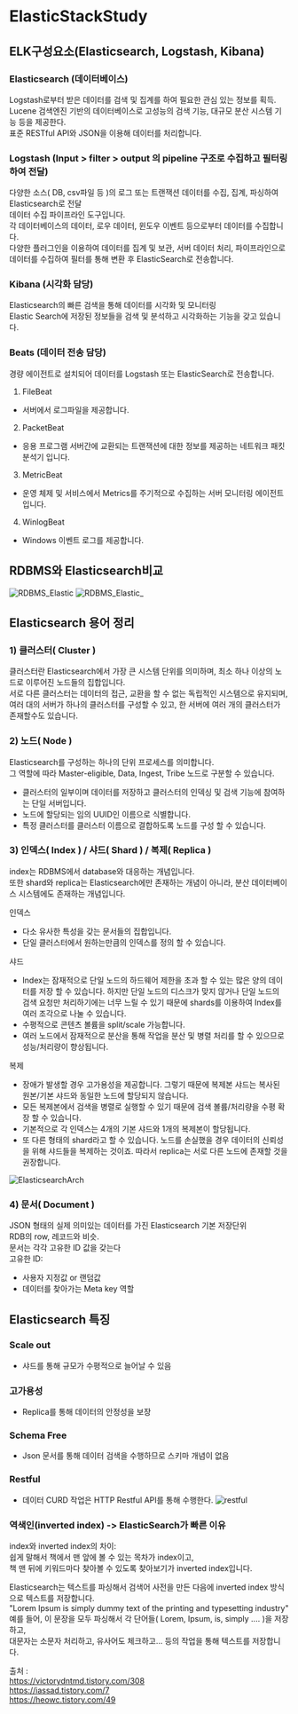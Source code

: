 # ElasticStackStudy

## ELK구성요소(Elasticsearch, Logstash, Kibana)

### Elasticsearch (데이터베이스)
Logstash로부터 받은 데이터를 검색 및 집계를 하여 필요한 관심 있는 정보를 획득.   
Lucene 검색엔진 기반의 데이터베이스로 고성능의 검색 기능, 대규모 분산 시스템 기능 등을 제공한다.   
표준 RESTful API와 JSON을 이용해 데이터를 처리합니다.  

### Logstash (Input > filter > output 의 pipeline 구조로 수집하고 필터링하여 전달)
다양한 소스( DB, csv파일 등 )의 로그 또는 트랜잭션 데이터를 수집, 집계, 파싱하여 Elasticsearch로 전달   
데이터 수집 파이프라인 도구입니다.   
각 데이터베이스의 데이터, 로우 데이터, 윈도우 이벤트 등으로부터 데이터를 수집합니다.   
다양한 플러그인을 이용하여 데이터를 집계 및 보관, 서버 데이터 처리, 파이프라인으로 데이터를 수집하여 필터를 통해 변환 후 ElasticSearch로 전송합니다.    

### Kibana (시각화 담당)
Elasticsearch의 빠른 검색을 통해 데이터를 시각화 및 모니터링   
Elastic Search에 저장된 정보들을 검색 및 분석하고 시각화하는 기능을 갖고 있습니다.   

### Beats (데이터 전송 담당)
경량 에이전트로 설치되어 데이터를 Logstash 또는 ElasticSearch로 전송합니다.   
1) FileBeat   
- 서버에서 로그파일을 제공합니다.   
2) PacketBeat   
- 응용 프로그램 서버간에 교환되는 트랜잭션에 대한 정보를 제공하는 네트워크 패킷 분석기 입니다.   
3) MetricBeat   
- 운영 체제 및 서비스에서 Metrics를 주기적으로 수집하는 서버 모니터링 에이전트입니다.   
4) WinlogBeat   
- Windows 이벤트 로그를 제공합니다.   

## RDBMS와 Elasticsearch비교
![RDBMS_Elastic](./img/RDBMS대응.jpg)
![RDBMS_Elastic_](./img/RDBMS대응_.png)


## Elasticsearch 용어 정리
### 1) 클러스터( Cluster )
클러스터란 Elasticsearch에서 가장 큰 시스템 단위를 의미하며, 최소 하나 이상의 노드로 이루어진 노드들의 집합입니다.   
서로 다른 클러스터는 데이터의 접근, 교환을 할 수 없는 독립적인 시스템으로 유지되며,   
여러 대의 서버가 하나의 클러스터를 구성할 수 있고, 한 서버에 여러 개의 클러스터가 존재할수도 있습니다.   

### 2) 노드( Node )
Elasticsearch를 구성하는 하나의 단위 프로세스를 의미합니다.   
그 역할에 따라 Master-eligible, Data, Ingest, Tribe 노드로 구분할 수 있습니다.   
- 클러스터의 일부이며 데이터를 저장하고 클러스터의 인덱싱 및 검색 기능에 참여하는 단일 서버입니다.   
- 노드에 할당되는 임의 UUID인 이름으로 식별합니다.   
- 특정 클러스터를 클러스터 이름으로 결합하도록 노드를 구성 할 수 있습니다.   

### 3) 인덱스( Index ) / 샤드( Shard ) / 복제( Replica )
 index는 RDBMS에서 database와 대응하는 개념입니다.   
또한 shard와 replica는 Elasticsearch에만 존재하는 개념이 아니라, 분산 데이터베이스 시스템에도 존재하는 개념입니다.   

인덱스   
- 다소 유사한 특성을 갖는 문서들의 집합입니다.   
- 단일 클러스터에서 원하는만큼의 인덱스를 정의 할 수 있습니다.   

샤드   
- Index는 잠재적으로 단일 노드의 하드웨어 제한을 초과 할 수 있는 많은 양의 데이터를 저장 할 수 있습니다. 하지만 단일 노드의 디스크가 맞지 않거나 단일 노드의 검색 요청만 처리하기에는 너무 느릴 수 있기 때문에 shards를 이용하여 Index를 여러 조각으로 나눌 수 있습니다.   
- 수평적으로 콘텐츠 볼륨을 split/scale 가능합니다.   
- 여러 노드에서 잠재적으로 분산을 통해 작업을 분산 및 병렬 처리를 할 수 있으므로 성능/처리량이 향상됩니다.   

복제   
- 장애가 발생할 경우 고가용성을 제공합니다. 그렇기 때문에 복제본 샤드는 복사된 원본/기본 샤드와 동일한 노드에 할당되지 않습니다.   
- 모든 복제본에서 검색을 병렬로 실행할 수 있기 때문에 검색 볼륨/처리량을 수평 확장 할 수 있습니다.   
- 기본적으로 각 인덱스는 4개의 기본 샤드와 1개의 복제본이 할당됩니다.   
- 또 다른 형태의 shard라고 할 수 있습니다. 노드를 손실했을 경우 데이터의 신뢰성을 위해 샤드들을 복제하는 것이죠. 따라서 replica는 서로 다른 노드에 존재할 것을 권장합니다.   

![ElasticsearchArch](./img/ElasticSearchArch.png)

### 4) 문서( Document )
JSON 형태의 실제 의미있는 데이터를 가진 Elasticsearch 기본 저장단위   
RDB의 row, 레코드와 비슷.   
문서는 각각 고유한 ID 값을 갖는다   
고유한 ID:   
- 사용자 지정값 or 랜덤값   
- 데이터를 찾아가는 Meta key 역할   


## Elasticsearch 특징
### Scale out
- 샤드를 통해 규모가 수평적으로 늘어날 수 있음

### 고가용성
- Replica를 통해 데이터의 안정성을 보장

### Schema Free
- Json 문서를 통해 데이터 검색을 수행하므로 스키마 개념이 없음

### Restful
- 데이터 CURD 작업은 HTTP Restful API를 통해 수행한다.
![restful](./img/restful.PNG)

### 역색인(inverted index) -> ElasticSearch가 빠른 이유
index와 inverted index의 차이:   
쉽게 말해서 책에서 맨 앞에 볼 수 있는 목차가 index이고,   
책 맨 뒤에 키워드마다 찾아볼 수 있도록 찾아보기가 inverted index입니다.   

Elasticsearch는 텍스트를 파싱해서 검색어 사전을 만든 다음에 inverted index 방식으로 텍스트를 저장합니다.   
"Lorem Ipsum is simply dummy text of the printing and typesetting industry"   
예를 들어, 이 문장을 모두 파싱해서 각 단어들( Lorem, Ipsum, is, simply .... )을 저장하고,   
대문자는 소문자 처리하고, 유사어도 체크하고... 등의 작업을 통해 텍스트를 저장합니다.   

출처 :    
https://victorydntmd.tistory.com/308    
https://iassad.tistory.com/7   
https://heowc.tistory.com/49   
